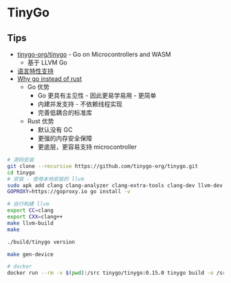 # TinyGo
## Tips
* [tinygo-org/tinygo](https://github.com/tinygo-org/tinygo) - Go on Microcontrollers and WASM
  * 基于 LLVM Go
* [语言特性支持](https://tinygo.org/lang-support/)
* [Why go instead of rust](https://tinygo.org/faq/why-go-instead-of-rust/)
  * Go 优势
    * Go 更具有主见性 - 因此更易学易用 - 更简单
    * 内建并发支持 - 不依赖线程实现
    * 完善低耦合的标准库
  * Rust 优势
    * 默认没有 GC
    * 更强的内存安全保障
    * 更底层，更容易支持 microcontroller

```bash
# 源码安装
git clone --recursive https://github.com/tinygo-org/tinygo.git
cd tinygo
# 安装 - 使用本地安装的 llvm
sudo apk add clang clang-analyzer clang-extra-tools clang-dev llvm-dev
GOPROXY=https://goproxy.io go install -v

# 自行构建 llvm
export CC=clang
export CXX=clang++
make llvm-build
make

./build/tinygo version

make gen-device

# docker
docker run --rm -v $(pwd):/src tinygo/tinygo:0.15.0 tinygo build -o /src/blinky1.hex -size=short -target=pca10040 examples/blinky1
```
